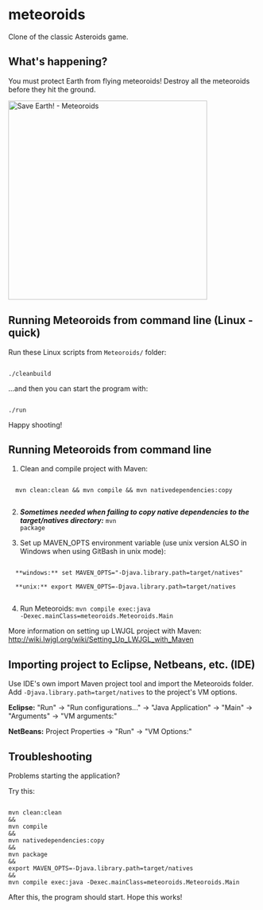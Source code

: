 # meteoroids
Clone of the classic Asteroids game.

## What's happening?

You must protect Earth from flying meteoroids! Destroy all the meteoroids before they hit the ground.

<img src="https://github.com/valtteripyyhtia/meteoroids/blob/master/doc/Meteoroids.png" alt="Save Earth! - Meteoroids" width="400px" />

## Running Meteoroids from command line (Linux - quick)

Run these Linux scripts from <code>Meteoroids/</code> folder:

<code>
./cleanbuild
</code>

...and then you can start the program with:

<code>
./run
</code>

Happy shooting!

## Running Meteoroids from command line

1. Clean and compile project with Maven:
  <code>
  mvn clean:clean && mvn compile && mvn nativedependencies:copy
  </code>

2. ***Sometimes needed when failing to copy native dependencies to the target/natives directory:***
  <code>mvn package</code>

3. Set up MAVEN_OPTS environment variable (use unix version ALSO in Windows when using GitBash in unix mode):
  
  <code>
  **windows:** set MAVEN_OPTS="-Djava.library.path=target/natives"
  </code>

  <code>
  **unix:** export MAVEN_OPTS=-Djava.library.path=target/natives
  </code>
    
4. Run Meteoroids:
  <code>mvn compile exec:java -Dexec.mainClass=meteoroids.Meteoroids.Main</code>

More information on setting up LWJGL project with Maven: http://wiki.lwjgl.org/wiki/Setting_Up_LWJGL_with_Maven

## Importing project to Eclipse, Netbeans, etc. (IDE)

Use IDE's own import Maven project tool and import the Meteoroids folder. Add <code>-Djava.library.path=target/natives</code> to the project's VM options.

**Eclipse:**
"Run" -> "Run configurations..." -> "Java Application" -> "Main" -> "Arguments" -> "VM arguments:"

**NetBeans:**
Project Properties -> "Run" -> "VM Options:"

## Troubleshooting

Problems starting the application?

Try this:

<code>
mvn clean:clean
&&
mvn compile
&&
mvn nativedependencies:copy
&&
mvn package
&&
export MAVEN_OPTS=-Djava.library.path=target/natives
&&
mvn compile exec:java -Dexec.mainClass=meteoroids.Meteoroids.Main
</code>

After this, the program should start. Hope this works!
